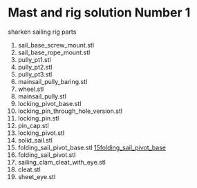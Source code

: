 # Mast and rig solution Number 1

sharken sailing rig parts

1.	sail_base_screw_mount.stl
2.	sail_base_rope_mount.stl
3.	pully_pt1.stl
4.	pully_pt2.stl
5.	pully_pt3.stl
6.	mainsail_pully_baring.stl
7.	wheel.stl
8.	mainsail_pully.stl
9.	locking_pivot_base.stl
10.	locking_pin_through_hole_version.stl
11.	locking_pin.stl
12.	pin_cap.stl
13.	locking_pivot.stl
14.	solid_sail.stl
15.	folding_sail_pivot_base.stl
[15folding_sail_pivot_base](./15folding_sail_pivot_base.jpg)
17.	folding_sail_pivot.stl
18.	sailing_clam_cleat_with_eye.stl
19.	cleat.stl
20.	sheet_eye.stl


